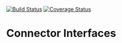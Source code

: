 [![Build Status](https://travis-ci.org/OCA/connector-interfaces.svg?branch=7.0)](https://travis-ci.org/OCA/connector-interfaces)
[![Coverage Status](https://coveralls.io/repos/OCA/connector-interfaces/badge.png?branch=7.0)](https://coveralls.io/r/OCA/connector-interfaces?branch=7.0)

# Connector Interfaces
